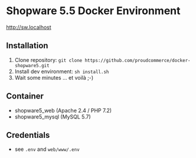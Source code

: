 # Shopware 5.5 Docker Environment

http://sw.localhost

## Installation

1. Clone repository: `git clone https://github.com/proudcommerce/docker-shopware5.git`
2. Install dev environment: `sh install.sh`
3. Wait some minutes ... et voilà ;-)

## Container
- shopware5_web (Apache 2.4 / PHP 7.2)
- shopware5_mysql (MySQL 5.7)

## Credentials

- see `.env` and `web/www/.env`
